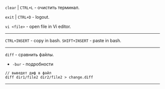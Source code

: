 `clear` | `CTRL+L` - очистить терминал.

`exit` | `CTRL+D` - logout.

`vi <file>` - open file in Vi editor.

___

`CTRL+INSERT` - copy in bash.
`SHIFT+INSERT` - paste in bash.

___

`diff` - сравнить файлы.
  - `-bur` - подробности

```
// выведет диф в файл
diff dir1/file2 dir2/file2 > change.diff
```

___


